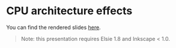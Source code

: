 # CPU architecture effects
You can find the rendered slides [here](slides.pdf).

> Note: this presentation requires Elsie 1.8 and Inkscape < 1.0.
